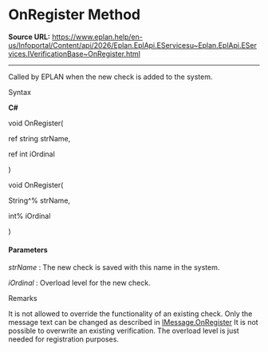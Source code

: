 # OnRegister Method

**Source URL:** https://www.eplan.help/en-us/Infoportal/Content/api/2026/Eplan.EplApi.EServicesu~Eplan.EplApi.EServices.IVerificationBase~OnRegister.html

---

Called by EPLAN when the new check is added to the system.

Syntax

**C#**



void OnRegister( 

   ref string strName,

   ref int iOrdinal

)

void OnRegister( 

   String^% strName,

   int% iOrdinal

)


#### Parameters

*strName*
:   The new check is saved with this name in the system.

*iOrdinal*
:   Overload level for the new check.

Remarks

It is not allowed to override the functionality of an existing check. Only the message text can be changed as described in [IMessage.OnRegister](Eplan.EplApi.EServicesu~Eplan.EplApi.EServices.IMessage~OnRegister.html) It is not possible to overwrite an existing verification. The overload level is just needed for registration purposes.
